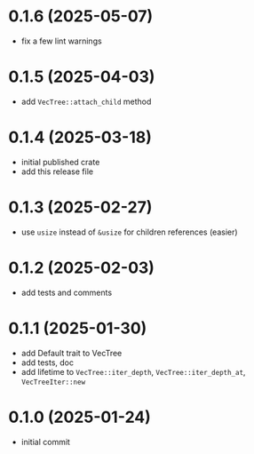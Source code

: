 # 0.1.6 (2025-05-07)

- fix a few lint warnings

# 0.1.5 (2025-04-03)

- add `VecTree::attach_child` method

# 0.1.4 (2025-03-18)

- initial published crate
- add this release file

# 0.1.3 (2025-02-27)

- use `usize` instead of `&usize` for children references (easier)

# 0.1.2 (2025-02-03)

- add tests and comments

# 0.1.1 (2025-01-30)

- add Default trait to VecTree
- add tests, doc
- add lifetime to `VecTree::iter_depth`, `VecTree::iter_depth_at`, `VecTreeIter::new` 

# 0.1.0 (2025-01-24)

- initial commit
